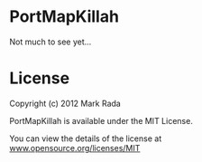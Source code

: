 # PortMapKillah

Not much to see yet...

# License

Copyright (c) 2012 Mark Rada

PortMapKillah is available under the MIT License. 

You can view the details of the license at www.opensource.org/licenses/MIT

